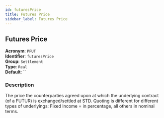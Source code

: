 ```yaml
---
id: futuresPrice
title: Futures Price
sidebar_label: Futures Price
---
```


## Futures Price

**Acronym**: `PFUT`  
**Identifier**: `futuresPrice`  
**Group**: `Settlement`  
**Type**: `Real`  
**Default**: ``  

### Description
The price the counterparties agreed upon at which the underlying contract (of a FUTUR) is exchanged/settled at STD. Quoting is different for different types of underlyings: Fixed Income = in percentage, all others in nominal terms.
